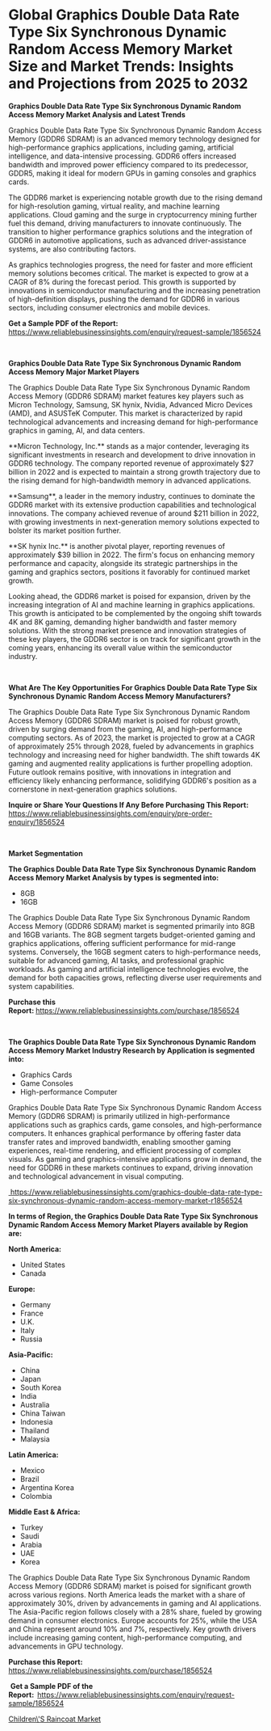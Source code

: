 <p><h1>Global Graphics Double Data Rate Type Six Synchronous Dynamic Random Access Memory Market Size and Market Trends: Insights and Projections from 2025 to 2032</h1></p><p><strong>Graphics Double Data Rate Type Six Synchronous Dynamic Random Access Memory Market Analysis and Latest Trends</strong></p>
<p><p>Graphics Double Data Rate Type Six Synchronous Dynamic Random Access Memory (GDDR6 SDRAM) is an advanced memory technology designed for high-performance graphics applications, including gaming, artificial intelligence, and data-intensive processing. GDDR6 offers increased bandwidth and improved power efficiency compared to its predecessor, GDDR5, making it ideal for modern GPUs in gaming consoles and graphics cards.</p><p>The GDDR6 market is experiencing notable growth due to the rising demand for high-resolution gaming, virtual reality, and machine learning applications. Cloud gaming and the surge in cryptocurrency mining further fuel this demand, driving manufacturers to innovate continuously. The transition to higher performance graphics solutions and the integration of GDDR6 in automotive applications, such as advanced driver-assistance systems, are also contributing factors.</p><p>As graphics technologies progress, the need for faster and more efficient memory solutions becomes critical. The market is expected to grow at a CAGR of 8% during the forecast period. This growth is supported by innovations in semiconductor manufacturing and the increasing penetration of high-definition displays, pushing the demand for GDDR6 in various sectors, including consumer electronics and mobile devices.</p></p>
<p><strong>Get a Sample PDF of the Report:&nbsp;</strong> <a href="https://www.reliablebusinessinsights.com/enquiry/request-sample/1856524?utm_campaign=3439&utm_medium=2&utm_source=Github&utm_content=ia&utm_term=27032025&utm_id=graphics-double-data-rate-type-six-synchronous-dynamic-random-access-memory">https://www.reliablebusinessinsights.com/enquiry/request-sample/1856524</a></p>
<p>&nbsp;</p>
<p><strong>Graphics Double Data Rate Type Six Synchronous Dynamic Random Access Memory Major Market Players</strong></p>
<p><p>The Graphics Double Data Rate Type Six Synchronous Dynamic Random Access Memory (GDDR6 SDRAM) market features key players such as Micron Technology, Samsung, SK hynix, Nvidia, Advanced Micro Devices (AMD), and ASUSTeK Computer. This market is characterized by rapid technological advancements and increasing demand for high-performance graphics in gaming, AI, and data centers.</p><p>**Micron Technology, Inc.** stands as a major contender, leveraging its significant investments in research and development to drive innovation in GDDR6 technology. The company reported revenue of approximately $27 billion in 2022 and is expected to maintain a strong growth trajectory due to the rising demand for high-bandwidth memory in advanced applications.</p><p>**Samsung**, a leader in the memory industry, continues to dominate the GDDR6 market with its extensive production capabilities and technological innovations. The company achieved revenue of around $211 billion in 2022, with growing investments in next-generation memory solutions expected to bolster its market position further.</p><p>**SK hynix Inc.** is another pivotal player, reporting revenues of approximately $39 billion in 2022. The firm's focus on enhancing memory performance and capacity, alongside its strategic partnerships in the gaming and graphics sectors, positions it favorably for continued market growth.</p><p>Looking ahead, the GDDR6 market is poised for expansion, driven by the increasing integration of AI and machine learning in graphics applications. This growth is anticipated to be complemented by the ongoing shift towards 4K and 8K gaming, demanding higher bandwidth and faster memory solutions. With the strong market presence and innovation strategies of these key players, the GDDR6 sector is on track for significant growth in the coming years, enhancing its overall value within the semiconductor industry.</p></p>
<p>&nbsp;</p>
<p><strong>What Are The Key Opportunities For Graphics Double Data Rate Type Six Synchronous Dynamic Random Access Memory Manufacturers?</strong></p>
<p><p>The Graphics Double Data Rate Type Six Synchronous Dynamic Random Access Memory (GDDR6 SDRAM) market is poised for robust growth, driven by surging demand from the gaming, AI, and high-performance computing sectors. As of 2023, the market is projected to grow at a CAGR of approximately 25% through 2028, fueled by advancements in graphics technology and increasing need for higher bandwidth. The shift towards 4K gaming and augmented reality applications is further propelling adoption. Future outlook remains positive, with innovations in integration and efficiency likely enhancing performance, solidifying GDDR6's position as a cornerstone in next-generation graphics solutions.</p></p>
<p><strong>Inquire or Share Your Questions If Any Before Purchasing This Report:</strong> <a href="https://www.reliablebusinessinsights.com/enquiry/pre-order-enquiry/1856524?utm_campaign=3439&utm_medium=2&utm_source=Github&utm_content=ia&utm_term=27032025&utm_id=graphics-double-data-rate-type-six-synchronous-dynamic-random-access-memory">https://www.reliablebusinessinsights.com/enquiry/pre-order-enquiry/1856524</a></p>
<p>&nbsp;</p>
<p><strong>Market Segmentation</strong></p>
<p><strong>The Graphics Double Data Rate Type Six Synchronous Dynamic Random Access Memory Market Analysis by types is segmented into:</strong></p>
<p><ul><li>8GB</li><li>16GB</li></ul></p>
<p><p>The Graphics Double Data Rate Type Six Synchronous Dynamic Random Access Memory (GDDR6 SDRAM) market is segmented primarily into 8GB and 16GB variants. The 8GB segment targets budget-oriented gaming and graphics applications, offering sufficient performance for mid-range systems. Conversely, the 16GB segment caters to high-performance needs, suitable for advanced gaming, AI tasks, and professional graphic workloads. As gaming and artificial intelligence technologies evolve, the demand for both capacities grows, reflecting diverse user requirements and system capabilities.</p></p>
<p><strong>Purchase this Report:&nbsp;</strong><a href="https://www.reliablebusinessinsights.com/purchase/1856524?utm_campaign=3439&utm_medium=2&utm_source=Github&utm_content=ia&utm_term=27032025&utm_id=graphics-double-data-rate-type-six-synchronous-dynamic-random-access-memory">https://www.reliablebusinessinsights.com/purchase/1856524</a></p>
<p>&nbsp;</p>
<p><strong>The Graphics Double Data Rate Type Six Synchronous Dynamic Random Access Memory Market Industry Research by Application is segmented into:</strong></p>
<p><ul><li>Graphics Cards</li><li>Game Consoles</li><li>High-performance Computer</li></ul></p>
<p><p>Graphics Double Data Rate Type Six Synchronous Dynamic Random Access Memory (GDDR6 SDRAM) is primarily utilized in high-performance applications such as graphics cards, game consoles, and high-performance computers. It enhances graphical performance by offering faster data transfer rates and improved bandwidth, enabling smoother gaming experiences, real-time rendering, and efficient processing of complex visuals. As gaming and graphics-intensive applications grow in demand, the need for GDDR6 in these markets continues to expand, driving innovation and technological advancement in visual computing.</p></p>
<p><a href="https://www.reliablebusinessinsights.com/graphics-double-data-rate-type-six-synchronous-dynamic-random-access-memory-market-r1856524?utm_campaign=3439&utm_medium=2&utm_source=Github&utm_content=ia&utm_term=27032025&utm_id=graphics-double-data-rate-type-six-synchronous-dynamic-random-access-memory">&nbsp;https://www.reliablebusinessinsights.com/graphics-double-data-rate-type-six-synchronous-dynamic-random-access-memory-market-r1856524</a></p>
<p><strong>In terms of Region, the Graphics Double Data Rate Type Six Synchronous Dynamic Random Access Memory Market Players available by Region are:</strong></p>
<p>
    <p> <strong> North America: </strong>
        <ul>
            <li>United States</li>
            <li>Canada</li>
        </ul>
        </p> 
    <p> <strong> Europe: </strong>
        <ul>
            <li>Germany</li>
            <li>France</li>
            <li>U.K.</li>
            <li>Italy</li>
            <li>Russia</li>
        </ul>
        </p> 
    <p> <strong> Asia-Pacific: </strong>
        <ul>
            <li>China</li>
            <li>Japan</li>
            <li>South Korea</li>
            <li>India</li>
            <li>Australia</li>
            <li>China Taiwan</li>
            <li>Indonesia</li>
            <li>Thailand</li>
            <li>Malaysia</li>
        </ul>
        </p> 
    <p> <strong> Latin America: </strong>
        <ul>
            <li>Mexico</li>
            <li>Brazil</li>
            <li>Argentina Korea</li>
            <li>Colombia</li>
        </ul>
        </p> 
    <p> <strong> Middle East & Africa: </strong>
        <ul>
            <li>Turkey</li>
            <li>Saudi</li>
            <li>Arabia</li>
            <li>UAE</li>
            <li>Korea</li>
        </ul>
    </p>
    </p>
<p><p>The Graphics Double Data Rate Type Six Synchronous Dynamic Random Access Memory (GDDR6 SDRAM) market is poised for significant growth across various regions. North America leads the market with a share of approximately 30%, driven by advancements in gaming and AI applications. The Asia-Pacific region follows closely with a 28% share, fueled by growing demand in consumer electronics. Europe accounts for 25%, while the USA and China represent around 10% and 7%, respectively. Key growth drivers include increasing gaming content, high-performance computing, and advancements in GPU technology.</p></p>
<p><strong>Purchase this Report: </strong><a href="https://www.reliablebusinessinsights.com/purchase/1856524?utm_campaign=3439&utm_medium=2&utm_source=Github&utm_content=ia&utm_term=27032025&utm_id=graphics-double-data-rate-type-six-synchronous-dynamic-random-access-memory">https://www.reliablebusinessinsights.com/purchase/1856524</a></p>
<p>&nbsp;<strong>Get a Sample PDF of the Report:&nbsp;&nbsp;</strong><a href="https://www.reliablebusinessinsights.com/enquiry/request-sample/1856524?utm_campaign=3439&utm_medium=2&utm_source=Github&utm_content=ia&utm_term=27032025&utm_id=graphics-double-data-rate-type-six-synchronous-dynamic-random-access-memory">https://www.reliablebusinessinsights.com/enquiry/request-sample/1856524</a></p>
<p><strong></strong></p>
<p><p><a href="https://github.com/cachuhashieb/Market-Research-Report-List-1/blob/main/childrens-raincoat-market.md?utm_campaign=3439&utm_medium=2&utm_source=Github&utm_content=ia&utm_term=27032025&utm_id=graphics-double-data-rate-type-six-synchronous-dynamic-random-access-memory">Children\'S Raincoat Market</a></p></p>